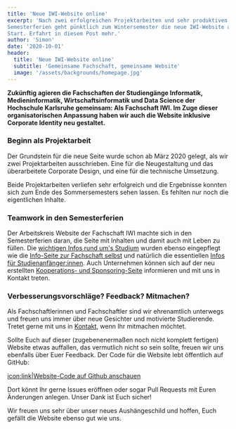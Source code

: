 ```yaml
---
title: 'Neue IWI-Website online'
excerpt: 'Nach zwei erfolgreichen Projektarbeiten und sehr produktiven
Semesterferien geht pünktlich zum Wintersemester die neue IWI-Website an den
Start. Erfahrt in diesem Post mehr.'
author: 'Simon'
date: '2020-10-01'
header:
  title: 'Neue IWI-Website online'
  subtitle: 'Gemeinsame Fachschaft, gemeinsame Website'
  image: '/assets/backgrounds/homepage.jpg'
---
```


**Zukünftig agieren die Fachschaften der Studiengänge Informatik,
Medieninformatik, Wirtschaftsinformatik und Data Science der Hochschule
Karlsruhe gemeinsam: Als Fachschaft IWI. Im Zuge dieser organisatorischen
Anpassung haben wir auch die Website inklusive Corporate Identity neu gestaltet.**

### Beginn als Projektarbeit

Der Grundstein für die neue Seite wurde schon ab März 2020 gelegt, als wir zwei
Projektarbeiten ausschrieben. Eine für die Neugestaltung und das überarbeitete
Corporate Design, und eine für die technische Umsetzung.

Beide Projektarbeiten verliefen sehr erfolgreich und die Ergebnisse konnten
sich zum Ende des Sommersemesters sehen lassen. Es fehlten nur noch die
eigentlichen Inhalte.

### Teamwork in den Semesterferien

Der Arbeitskreis Website der Fachschaft IWI machte sich in den Semesterferien
daran, die Seite mit Inhalten und damit auch mit Leben zu füllen. Die
[wichtigen Infos rund um's Studium](/faq) wurden ebenso eingepflegt wie die
[Info-Seite zur Fachschaft selbst](/werwirsind) und natürlich die essentiellen
[Infos für Studienanfänger:innen](/erstiinfos). Auch Unternehmen können sich auf
der neu erstellten [Kooperations- und Sponsoring-Seite](/unternehmen)
informieren und mit uns in Kontakt treten.

### Verbesserungsvorschläge? Feedback? Mitmachen?

Als Fachschaftlerinnen und Fachschaftler sind wir ehrenamtlich unterwegs und
freuen uns immer über neue Gesichter und motivierte Studierende. Tretet gerne
mit uns in [Kontakt](/kontakt), wenn Ihr mitmachen möchtet.

Sollte Euch auf dieser (zugebenenermaßen noch nicht komplett fertigen) Website
etwas auffallen, das vermutlich nicht so sein sollte, freuen wir uns ebenfalls
über Euer Feedback. Der Code für die Website lebt öffentlich auf GitHub:

[icon:link|Website-Code auf Github anschauen](https://github.com/fsi-hska/iwi-website)

Dort könnt Ihr gerne Issues eröffnen oder sogar Pull Requests mit Euren
Änderungen anlegen. Unser Dank ist Euch sicher!

Wir freuen uns sehr über unser neues Aushängeschild und hoffen, Euch gefällt die
Website ebenso gut wie uns.
